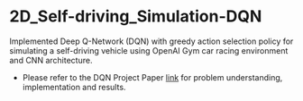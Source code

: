 # 2D_Self-driving_Simulation-DQN
Implemented Deep Q-Network (DQN) with greedy action selection policy for simulating a self-driving vehicle using OpenAI Gym car racing environment and CNN architecture.

- Please refer to the DQN Project Paper [link](https://github.com/Ghani-Haider/2D_Self-driving_Simulation-DQN/blob/main/DQN%20Project%20Paper.pdf) for problem understanding, implementation and results.
